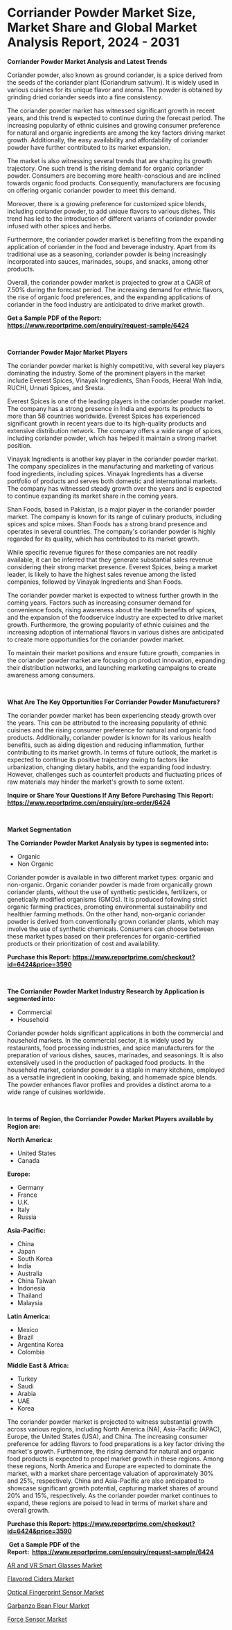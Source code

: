 <p><h1>Corriander Powder Market Size, Market Share and Global Market Analysis Report, 2024 - 2031</h1></p><p><strong>Corriander Powder Market Analysis and Latest Trends</strong></p>
<p><p>Coriander powder, also known as ground coriander, is a spice derived from the seeds of the coriander plant (Coriandrum sativum). It is widely used in various cuisines for its unique flavor and aroma. The powder is obtained by grinding dried coriander seeds into a fine consistency.</p><p>The coriander powder market has witnessed significant growth in recent years, and this trend is expected to continue during the forecast period. The increasing popularity of ethnic cuisines and growing consumer preference for natural and organic ingredients are among the key factors driving market growth. Additionally, the easy availability and affordability of coriander powder have further contributed to its market expansion.</p><p>The market is also witnessing several trends that are shaping its growth trajectory. One such trend is the rising demand for organic coriander powder. Consumers are becoming more health-conscious and are inclined towards organic food products. Consequently, manufacturers are focusing on offering organic coriander powder to meet this demand.</p><p>Moreover, there is a growing preference for customized spice blends, including coriander powder, to add unique flavors to various dishes. This trend has led to the introduction of different variants of coriander powder infused with other spices and herbs.</p><p>Furthermore, the coriander powder market is benefiting from the expanding application of coriander in the food and beverage industry. Apart from its traditional use as a seasoning, coriander powder is being increasingly incorporated into sauces, marinades, soups, and snacks, among other products.</p><p>Overall, the coriander powder market is projected to grow at a CAGR of 7.50% during the forecast period. The increasing demand for ethnic flavors, the rise of organic food preferences, and the expanding applications of coriander in the food industry are anticipated to drive market growth.</p></p>
<p><strong>Get a Sample PDF of the Report:&nbsp; <a href="https://www.reportprime.com/enquiry/request-sample/6424">https://www.reportprime.com/enquiry/request-sample/6424</a></strong></p>
<p>&nbsp;</p>
<p><strong>Corriander Powder Major Market Players</strong></p>
<p><p>The coriander powder market is highly competitive, with several key players dominating the industry. Some of the prominent players in the market include Everest Spices, Vinayak Ingredients, Shan Foods, Heeral Wah India, RUCHI, Unnati Spices, and Sresta.</p><p>Everest Spices is one of the leading players in the coriander powder market. The company has a strong presence in India and exports its products to more than 58 countries worldwide. Everest Spices has experienced significant growth in recent years due to its high-quality products and extensive distribution network. The company offers a wide range of spices, including coriander powder, which has helped it maintain a strong market position.</p><p>Vinayak Ingredients is another key player in the coriander powder market. The company specializes in the manufacturing and marketing of various food ingredients, including spices. Vinayak Ingredients has a diverse portfolio of products and serves both domestic and international markets. The company has witnessed steady growth over the years and is expected to continue expanding its market share in the coming years.</p><p>Shan Foods, based in Pakistan, is a major player in the coriander powder market. The company is known for its range of culinary products, including spices and spice mixes. Shan Foods has a strong brand presence and operates in several countries. The company's coriander powder is highly regarded for its quality, which has contributed to its market growth.</p><p>While specific revenue figures for these companies are not readily available, it can be inferred that they generate substantial sales revenue considering their strong market presence. Everest Spices, being a market leader, is likely to have the highest sales revenue among the listed companies, followed by Vinayak Ingredients and Shan Foods.</p><p>The coriander powder market is expected to witness further growth in the coming years. Factors such as increasing consumer demand for convenience foods, rising awareness about the health benefits of spices, and the expansion of the foodservice industry are expected to drive market growth. Furthermore, the growing popularity of ethnic cuisines and the increasing adoption of international flavors in various dishes are anticipated to create more opportunities for the coriander powder market.</p><p>To maintain their market positions and ensure future growth, companies in the coriander powder market are focusing on product innovation, expanding their distribution networks, and launching marketing campaigns to create awareness among consumers.</p></p>
<p>&nbsp;</p>
<p><strong>What Are The Key Opportunities For Corriander Powder Manufacturers?</strong></p>
<p><p>The coriander powder market has been experiencing steady growth over the years. This can be attributed to the increasing popularity of ethnic cuisines and the rising consumer preference for natural and organic food products. Additionally, coriander powder is known for its various health benefits, such as aiding digestion and reducing inflammation, further contributing to its market growth. In terms of future outlook, the market is expected to continue its positive trajectory owing to factors like urbanization, changing dietary habits, and the expanding food industry. However, challenges such as counterfeit products and fluctuating prices of raw materials may hinder the market's growth to some extent.</p></p>
<p><strong>Inquire or Share Your Questions If Any Before Purchasing This Report: <a href="https://www.reportprime.com/enquiry/pre-order/6424">https://www.reportprime.com/enquiry/pre-order/6424</a></strong></p>
<p>&nbsp;</p>
<p><strong>Market Segmentation</strong></p>
<p><strong>The Corriander Powder Market Analysis by types is segmented into:</strong></p>
<p><ul><li>Organic</li><li>Non Organic</li></ul></p>
<p><p>Coriander powder is available in two different market types: organic and non-organic. Organic coriander powder is made from organically grown coriander plants, without the use of synthetic pesticides, fertilizers, or genetically modified organisms (GMOs). It is produced following strict organic farming practices, promoting environmental sustainability and healthier farming methods. On the other hand, non-organic coriander powder is derived from conventionally grown coriander plants, which may involve the use of synthetic chemicals. Consumers can choose between these market types based on their preferences for organic-certified products or their prioritization of cost and availability.</p></p>
<p><strong>Purchase this Report:&nbsp;<a href="https://www.reportprime.com/checkout?id=6424&price=3590">https://www.reportprime.com/checkout?id=6424&price=3590</a></strong></p>
<p>&nbsp;</p>
<p><strong>The Corriander Powder Market Industry Research by Application is segmented into:</strong></p>
<p><ul><li>Commercial</li><li>Household</li></ul></p>
<p><p>Coriander powder holds significant applications in both the commercial and household markets. In the commercial sector, it is widely used by restaurants, food processing industries, and spice manufacturers for the preparation of various dishes, sauces, marinades, and seasonings. It is also extensively used in the production of packaged food products. In the household market, coriander powder is a staple in many kitchens, employed as a versatile ingredient in cooking, baking, and homemade spice blends. The powder enhances flavor profiles and provides a distinct aroma to a wide range of cuisines worldwide.</p></p>
<p>&nbsp;</p>
<p><strong>In terms of Region, the Corriander Powder Market Players available by Region are:</strong></p>
<p>
    <p> <strong> North America: </strong>
        <ul>
            <li>United States</li>
            <li>Canada</li>
        </ul>
        </p> 
    <p> <strong> Europe: </strong>
        <ul>
            <li>Germany</li>
            <li>France</li>
            <li>U.K.</li>
            <li>Italy</li>
            <li>Russia</li>
        </ul>
        </p> 
    <p> <strong> Asia-Pacific: </strong>
        <ul>
            <li>China</li>
            <li>Japan</li>
            <li>South Korea</li>
            <li>India</li>
            <li>Australia</li>
            <li>China Taiwan</li>
            <li>Indonesia</li>
            <li>Thailand</li>
            <li>Malaysia</li>
        </ul>
        </p> 
    <p> <strong> Latin America: </strong>
        <ul>
            <li>Mexico</li>
            <li>Brazil</li>
            <li>Argentina Korea</li>
            <li>Colombia</li>
        </ul>
        </p> 
    <p> <strong> Middle East & Africa: </strong>
        <ul>
            <li>Turkey</li>
            <li>Saudi</li>
            <li>Arabia</li>
            <li>UAE</li>
            <li>Korea</li>
        </ul>
    </p>
    </p>
<p><p>The coriander powder market is projected to witness substantial growth across various regions, including North America (NA), Asia-Pacific (APAC), Europe, the United States (USA), and China. The increasing consumer preference for adding flavors to food preparations is a key factor driving the market's growth. Furthermore, the rising demand for natural and organic food products is expected to propel market growth in these regions. Among these regions, North America and Europe are expected to dominate the market, with a market share percentage valuation of approximately 30% and 25%, respectively. China and Asia-Pacific are also anticipated to showcase significant growth potential, capturing market shares of around 20% and 15%, respectively. As the coriander powder market continues to expand, these regions are poised to lead in terms of market share and overall growth.</p></p>
<p><strong>Purchase this Report: <a href="https://www.reportprime.com/checkout?id=6424&price=3590">https://www.reportprime.com/checkout?id=6424&price=3590</a></strong></p>
<p>&nbsp;<strong>Get a Sample PDF of the Report:&nbsp;&nbsp;<a href="https://www.reportprime.com/enquiry/request-sample/6424">https://www.reportprime.com/enquiry/request-sample/6424</a></strong></p>
<p><strong></strong></p>
<p><p><a href="https://www.linkedin.com/pulse/ar-vr-smart-glasses-market-size-share-amp-trends-analysis-nfctc/">AR and VR Smart Glasses Market</a></p><p><a href="https://github.com/santosh758595/Market-Research-Report-List-2/blob/main/flavored-ciders-market.md">Flavored Ciders Market</a></p><p><a href="https://www.linkedin.com/pulse/decoding-optical-fingerprint-sensor-market-deep-dive-c7lfc/">Optical Fingerprint Sensor Market</a></p><p><a href="https://github.com/Chiragrp25/Market-Research-Report-List-2/blob/main/garbanzo-bean-flour-market.md">Garbanzo Bean Flour Market</a></p><p><a href="https://www.linkedin.com/pulse/force-sensor-market-research-report-unlocks-analysis-4fghc/">Force Sensor Market</a></p></p>